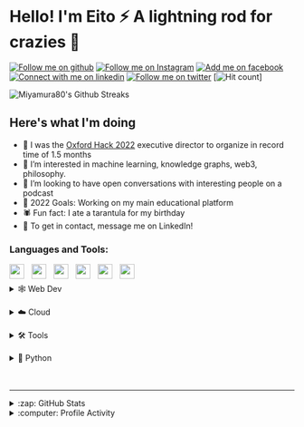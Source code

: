 # Hello! I'm Eito ⚡ A lightning rod for crazies 👋 

[![Follow me on github](https://img.shields.io/github/followers/miyamura80?style=for-the-badge)](https://github.com/Miyamura80)
[![Follow me on Instagram](https://img.shields.io/badge/Instagram-E4405F?style=for-the-badge&logo=instagram&logoColor=white)](https://www.instagram.com/jackgolden80/)
[![Add me on facebook](https://img.shields.io/badge/Facebook-1877F2?style=for-the-badge&logo=facebook&logoColor=white)](https://www.facebook.com/miyamura.eito/)
[![Connect with me on linkedin](https://img.shields.io/badge/LinkedIn-0077B5?style=for-the-badge&logo=linkedin&logoColor=white)](https://www.linkedin.com/in/eito-miyamura-157305121/)
[![Follow me on twitter](https://img.shields.io/badge/Twitter-1DA1F2?style=for-the-badge&logo=twitter&logoColor=white)](https://twitter.com/Eito_Miyamura)
[![Hit count](https://hits.seeyoufarm.com/api/count/incr/badge.svg?url=https%3A%2F%2Fgithub.com%2F{username}1212%2Fhit-counter)]

<img align="centre" alt="Miyamura80's Github Streaks" src="https://github-readme-streak-stats.herokuapp.com/?user=Miyamura80">

<br />

## Here's what I'm doing


- 👑 I was the [Oxford Hack 2022](https://oxfordhack22.co.uk) executive director to organize in record time of 1.5 months
- 👀 I’m interested in machine learning, knowledge graphs, web3, philosophy.
- 🎤 I’m looking to have open conversations with interesting people on a podcast
- 🥅 2022 Goals: Working on my main educational platform
- 🕷️ Fun fact: I ate a tarantula for my birthday
- 📧 To get in contact, message me on LinkedIn!



### Languages and Tools:

<img align="left" width="26px" style="padding-right:10px" src="https://cdn.jsdelivr.net/gh/devicons/devicon/icons/csharp/csharp-original.svg" />
<img align="left" width="26px" style="padding-right:10px" src="https://cdn.jsdelivr.net/gh/devicons/devicon/icons/haskell/haskell-original-wordmark.svg" />
<img align="left" width="26px" style="padding-right:10px" src="https://cdn.jsdelivr.net/gh/devicons/devicon/icons/java/java-original.svg" />
<img align="left" width="26px" style="padding-right:10px" src="https://cdn.jsdelivr.net/gh/devicons/devicon/icons/javascript/javascript-original.svg" />
<img align="left" width="26px" style="padding-right:10px" src="https://cdn.jsdelivr.net/gh/devicons/devicon/icons/rust/rust-plain.svg" />
<img align="left" width="26px" style="padding-right:10px" src="https://cdn.jsdelivr.net/gh/devicons/devicon/icons/scala/scala-original-wordmark.svg" />

<br />
<br />

<details>
  <summary>🕸️ Web Dev</summary>
  <img align="left" width="26px" style="padding-right:10px" src="https://cdn.jsdelivr.net/gh/devicons/devicon/icons/d3js/d3js-original.svg" />
  <img align="left" width="26px" style="padding-right:10px" src="https://cdn.jsdelivr.net/gh/devicons/devicon/icons/css3/css3-original.svg" />
  <img align="left" width="26px" style="padding-right:10px" src="https://cdn.jsdelivr.net/gh/devicons/devicon/icons/mysql/mysql-original-wordmark.svg" />
  <img align="left" width="26px" style="padding-right:10px" src="https://cdn.jsdelivr.net/gh/devicons/devicon/icons/html5/html5-original-wordmark.svg" />
  <img align="left" width="26px" style="padding-right:10px" src="https://cdn.jsdelivr.net/gh/devicons/devicon/icons/react/react-original-wordmark.svg" />
  <img align="left" width="26px" style="padding-right:10px" src="https://cdn.jsdelivr.net/gh/devicons/devicon/icons/nodejs/nodejs-original.svg" />
  <img align="left" width="26px" style="padding-right:10px" src="https://cdn.jsdelivr.net/gh/devicons/devicon/icons/npm/npm-original-wordmark.svg" />


</details>
<br />
<details>
  <summary>☁️ Cloud</summary>
  <img align="left" width="26px" style="padding-right:10px" src="https://cdn.jsdelivr.net/gh/devicons/devicon/icons/docker/docker-original-wordmark.svg" />
  <img align="left" width="26px" style="padding-right:10px" src="https://cdn.jsdelivr.net/gh/devicons/devicon/icons/azure/azure-original-wordmark.svg" />
  <img align="left" width="26px" style="padding-right:10px" src="https://cdn.jsdelivr.net/gh/devicons/devicon/icons/kubernetes/kubernetes-plain-wordmark.svg" />
  <img align="left" width="26px" style="padding-right:10px" src="https://cdn.jsdelivr.net/gh/devicons/devicon/icons/googlecloud/googlecloud-original-wordmark.svg" />

</details>

<br />
<details>
  <summary>🛠️ Tools </summary>
  <img align="left" width="26px" style="padding-right:10px" src="https://cdn.jsdelivr.net/gh/devicons/devicon/icons/ansible/ansible-original-wordmark.svg" />
  <img align="left" width="26px" style="padding-right:10px" src="https://cdn.jsdelivr.net/gh/devicons/devicon/icons/arduino/arduino-original-wordmark.svg" />
  <img align="left" width="26px" style="padding-right:10px" src="https://cdn.jsdelivr.net/gh/devicons/devicon/icons/bash/bash-original.svg" />
  <img align="left" width="26px" style="padding-right:10px" src="https://cdn.jsdelivr.net/gh/devicons/devicon/icons/discordjs/discordjs-original-wordmark.svg" />
  <img align="left" width="26px" style="padding-right:10px" src="https://cdn.jsdelivr.net/gh/devicons/devicon/icons/gimp/gimp-plain-wordmark.svg" />
  <img align="left" width="26px" style="padding-right:10px" src="https://cdn.jsdelivr.net/gh/devicons/devicon/icons/git/git-original.svg" />
  <img align="left" width="26px" style="padding-right:10px" src="https://cdn.jsdelivr.net/gh/devicons/devicon/icons/github/github-original.svg" />
  <img align="left" width="26px" style="padding-right:10px" src="https://cdn.jsdelivr.net/gh/devicons/devicon/icons/heroku/heroku-original-wordmark.svg" />
  <img align="left" width="26px" style="padding-right:10px" src="https://cdn.jsdelivr.net/gh/devicons/devicon/icons/intellij/intellij-original.svg" />
  <img align="left" width="26px" style="padding-right:10px" src="https://cdn.jsdelivr.net/gh/devicons/devicon/icons/latex/latex-original.svg" />
  <img align="left" width="26px" style="padding-right:10px" src="https://cdn.jsdelivr.net/gh/devicons/devicon/icons/linux/linux-original.svg" />
  <img align="left" width="26px" style="padding-right:10px" src="https://cdn.jsdelivr.net/gh/devicons/devicon/icons/jetbrains/jetbrains-original.svg" />
  <img align="left" width="26px" style="padding-right:10px" src="https://cdn.jsdelivr.net/gh/devicons/devicon/icons/raspberrypi/raspberrypi-original.svg" />
  <img align="left" width="26px" style="padding-right:10px" src="https://cdn.jsdelivr.net/gh/devicons/devicon/icons/redis/redis-original-wordmark.svg" />
  <img align="left" width="26px" style="padding-right:10px" src="https://cdn.jsdelivr.net/gh/devicons/devicon/icons/terraform/terraform-original-wordmark.svg" />
  <img align="left" width="26px" style="padding-right:10px" src="https://cdn.jsdelivr.net/gh/devicons/devicon/icons/trello/trello-plain.svg" />
  <img align="left" width="26px" style="padding-right:10px" src="https://cdn.jsdelivr.net/gh/devicons/devicon/icons/unity/unity-original-wordmark.svg" />
  <img align="left" width="26px" style="padding-right:10px" src="https://cdn.jsdelivr.net/gh/devicons/devicon/icons/ubuntu/ubuntu-plain-wordmark.svg" />
  <img align="left" width="26px" style="padding-right:10px" src="https://cdn.jsdelivr.net/gh/devicons/devicon/icons/vscode/vscode-original.svg" />
  <img align="left" width="26px" style="padding-right:10px" src="https://cdn.jsdelivr.net/gh/devicons/devicon/icons/blender/blender-original.svg" />

</details>

<br />
<details>
  <summary>🐍 Python</summary>
  <img align="left" width="26px" style="padding-right:10px" src="https://cdn.jsdelivr.net/gh/devicons/devicon/icons/flask/flask-original.svg" />
  <img align="left" width="26px" style="padding-right:10px" src="https://cdn.jsdelivr.net/gh/devicons/devicon/icons/numpy/numpy-original-wordmark.svg" />
  <img align="left" width="26px" style="padding-right:10px" src="https://cdn.jsdelivr.net/gh/devicons/devicon/icons/python/python-original.svg" />
  <img align="left" width="26px" style="padding-right:10px" src="https://cdn.jsdelivr.net/gh/devicons/devicon/icons/pytorch/pytorch-original-wordmark.svg" />
  <img align="left" width="26px" style="padding-right:10px" src="https://cdn.jsdelivr.net/gh/devicons/devicon/icons/jupyter/jupyter-original.svg" />
  <img align="left" width="26px" style="padding-right:10px" src="https://cdn.jsdelivr.net/gh/devicons/devicon/icons/tensorflow/tensorflow-original.svg" />
  <img align="left" width="26px" style="padding-right:10px" src="https://cdn.jsdelivr.net/gh/devicons/devicon/icons/anaconda/anaconda-original.svg" />


</details>


<br />
<br />

---



<details>
  <summary>:zap: GitHub Stats</summary>

  <img align="left" alt="Miyamura80's GitHub Stats" src="https://github-readme-stats.vercel.app/api?username=Miyamura80&show_icons=true&hide_border=false&title_color=ff652f&icon_color=FFE400&bg_color=09131B&text_color=ffffff&border_color=0c1a25" />

</details>

<details>
  <summary>:computer: Profile Activity</summary>
  <img align="left" alt="Miyamura80's Language Stats" src="https://github-profile-summary-cards.vercel.app/api/cards/profile-details?username=Miyamura80&theme=vue"> 
</details>

[website]: http://eimi.online
[twitter]: https://twitter.com/Eito_Miyamura
[youtube]: https://www.youtube.com/channel/UC0WHZ03hTP3c6_DVPWmUCWw
[linkedin]: https://www.linkedin.com/in/eito-miyamura-157305121/
